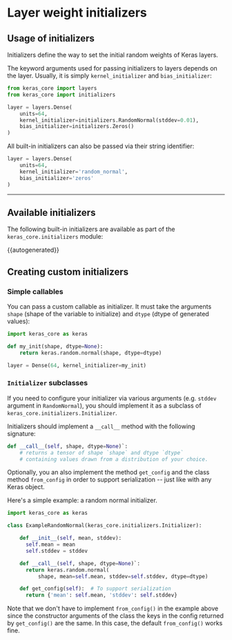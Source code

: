 # Layer weight initializers

## Usage of initializers

Initializers define the way to set the initial random weights of Keras layers.

The keyword arguments used for passing initializers to layers depends on the layer.
Usually, it is simply `kernel_initializer` and `bias_initializer`:

```python
from keras_core import layers
from keras_core import initializers

layer = layers.Dense(
    units=64,
    kernel_initializer=initializers.RandomNormal(stddev=0.01),
    bias_initializer=initializers.Zeros()
)
```

All built-in initializers can also be passed via their string identifier:

```python
layer = layers.Dense(
    units=64,
    kernel_initializer='random_normal',
    bias_initializer='zeros'
)
```

---


## Available initializers

The following built-in initializers are available as part of the `keras_core.initializers` module:

{{autogenerated}}


## Creating custom initializers

### Simple callables

You can pass a custom callable as initializer.
It must take the arguments `shape` (shape of the variable to initialize) and `dtype` (dtype of generated values):

```python
import keras_core as keras

def my_init(shape, dtype=None):
    return keras.random.normal(shape, dtype=dtype)

layer = Dense(64, kernel_initializer=my_init)
```

### `Initializer` subclasses

If you need to configure your initializer via various arguments (e.g. `stddev` argument in `RandomNormal`),
you should implement it as a subclass of `keras_core.initializers.Initializer`.

Initializers should implement a `__call__` method with the following
signature:

```python
def __call__(self, shape, dtype=None)`:
    # returns a tensor of shape `shape` and dtype `dtype`
    # containing values drawn from a distribution of your choice.
```

Optionally, you an also implement the method `get_config` and the class
method `from_config` in order to support serialization -- just like with
any Keras object.

Here's a simple example: a random normal initializer.

```python
import keras_core as keras

class ExampleRandomNormal(keras_core.initializers.Initializer):

    def __init__(self, mean, stddev):
      self.mean = mean
      self.stddev = stddev

    def __call__(self, shape, dtype=None)`:
      return keras.random.normal(
          shape, mean=self.mean, stddev=self.stddev, dtype=dtype)

    def get_config(self):  # To support serialization
      return {'mean': self.mean, 'stddev': self.stddev}
```

Note that we don't have to implement `from_config()` in the example above since
the constructor arguments of the class the keys in the config returned by
`get_config()` are the same. In this case, the default `from_config()`
works fine.
